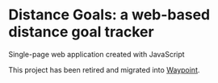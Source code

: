 # Distance Goals: a web-based distance goal tracker
Single-page web application created with JavaScript

This project has been retired and migrated into [Waypoint](https://sdcervi.github.io/Waypoint/).
